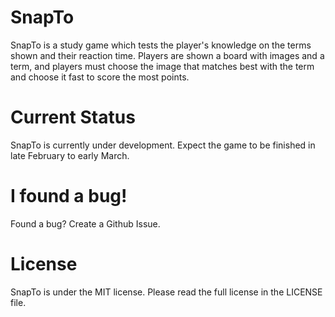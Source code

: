# SnapTo
SnapTo is a study game which tests the player's knowledge on the terms shown and their reaction time.
Players are shown a board with images and a term, and players must choose the image that matches best with the term and choose it fast to score the most points.

# Current Status
SnapTo is currently under development. Expect the game to be finished in late February to early March.

# I found a bug!
Found a bug? Create a Github Issue.

# License
SnapTo is under the MIT license. Please read the full license in the LICENSE file.
